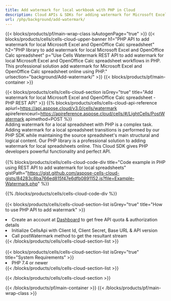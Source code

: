 ```yaml
---
title: Add watermark for local workbook with PHP in Cloud 
description: Cloud APIs & SDKs for adding watermark for Microsoft Excel & OpenOffice Calc with PHP. Adding watermark for local spreadsheets by the Cells Cloud API SDK for PHP.  
url: /php/background/add-watermark/
---
```



{{< blocks/products/pf/main-wrap-class isAutogenPage="true" >}}
{{< blocks/products/cells/cells-cloud-upper-banner h1="PHP API to add watermark for local Microsoft Excel and OpenOffice Calc spreadsheet" h2="PHP library to add watermark for local Microsoft Excel and OpenOffice Calc spreadsheet" p="Use Cells Watermark REST API to add watermark for local Microsoft Excel and OpenOffice Calc spreadsheet workflows in PHP. This professional solution add watermark for Microsoft Excel and OpenOffice Calc spreadsheet online using PHP." urlsection="background/Add-watermark/" >}}
{{< blocks/products/pf/main-container >}}

{{< blocks/products/cells/cells-cloud-section isGrey="true"  title="Add watermark for local Microsoft Excel and OpenOffice Calc spreadsheet - PHP REST API" >}}
{{% blocks/products/cells/cells-cloud-api-reference  apiurl=https://api.aspose.cloud/v3.0/cells/watermark  apireferenceurl=https://apireference.aspose.cloud/cells/#/LightCells/PostWatermark  apimethod=POST %}}
<br/>
Adding watermark for a local spreadsheet with PHP is a complex task. Adding watermark for a local spreadsheet transitions is performed by our PHP SDK while maintaining the source spreadsheet's main structural and logical content. Our PHP library is a professional solution to adding watermark for local spreadsheets online. This Cloud SDK gives PHP developers powerful functionality and perfect API.
<br/>
<br/>
{{% blocks/products/cells/cells-cloud-code-div title="Code example in PHP using REST API to add watermark for local spreadsheets" gistPath="https://gist.github.com/aspose-cells-cloud-gists/84283c8ba766ed815f47e6dfb0891152.js?file=Example-Watermark.php" %}}
  
{{% /blocks/products/cells/cells-cloud-code-div  %}}
<br/>
<br/>
{{< blocks/products/cells/cells-cloud-section-list isGrey="true"  title="How to use PHP API to add watermark" >}}
<li>Create an account at <a href="https://dashboard.aspose.cloud/">Dashboard</a> to get free API quota & authorization details</li>
<li>Initialize CellsApi with Client Id, Client Secret, Base URL & API version</li>
<li>Call postWatermark method to get the resultant stream</li>
{{< /blocks/products/cells/cells-cloud-section-list >}}
<br/>
<br/>
{{< blocks/products/cells/cells-cloud-section-list isGrey="true"  title="System Requirements" >}}
<li>PHP 7.4 or newer</li>
{{< /blocks/products/cells/cells-cloud-section-list >}}

{{< /blocks/products/cells/cells-cloud-section >}}

{{< /blocks/products/pf/main-container >}}
{{< /blocks/products/pf/main-wrap-class >}}
